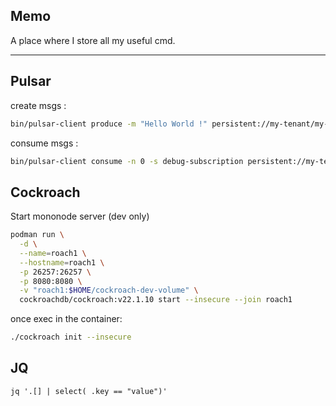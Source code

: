 Memo
---
A place where I store all my useful cmd.

---

Pulsar
---

create msgs :
```bash
bin/pulsar-client produce -m "Hello World !" persistent://my-tenant/my-namespace/my-topic
```

consume msgs :
```bash
bin/pulsar-client consume -n 0 -s debug-subscription persistent://my-tenant/my-namespace/my-topic
```

Cockroach
---
Start mononode server (dev only)
```bash
podman run \
  -d \
  --name=roach1 \
  --hostname=roach1 \
  -p 26257:26257 \
  -p 8080:8080 \
  -v "roach1:$HOME/cockroach-dev-volume" \
  cockroachdb/cockroach:v22.1.10 start --insecure --join roach1
```
once exec in the container:
```bash
./cockroach init --insecure
```

JQ
---
```
jq '.[] | select( .key == "value")'
```
